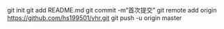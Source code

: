 git init 
git add README.md 
git commit -m“首次提交” 
git remote add origin https://github.com/hs199501/vhr.git
 git push -u origin master

